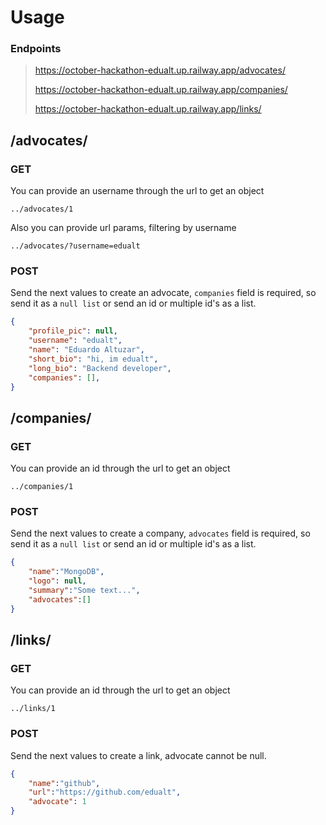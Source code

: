 # Usage

### Endpoints

> <https://october-hackathon-edualt.up.railway.app/advocates/>
>
> <https://october-hackathon-edualt.up.railway.app/companies/>
>
> <https://october-hackathon-edualt.up.railway.app/links/>
>
## /advocates/

### GET

You can provide an username through the url to get an object

```url
../advocates/1
```

Also you can provide url params, filtering by username

```url
../advocates/?username=edualt
```

### POST

Send the next values to create an advocate,
`companies` field is required, so send it as a `null list` or send an id or multiple id's as a list.

```json
{
    "profile_pic": null,
    "username": "edualt",
    "name": "Eduardo Altuzar",
    "short_bio": "hi, im edualt",
    "long_bio": "Backend developer",
    "companies": [],
}
```

## /companies/

### GET

You can provide an id through the url to get an object

```url
../companies/1
```

### POST
Send the next values to create a company,
`advocates` field is required, so send it as a `null list` or send an id or multiple id's as a list.

```json
{
    "name":"MongoDB",
    "logo": null,
    "summary":"Some text...",
    "advocates":[]
}
```
## /links/

### GET

You can provide an id through the url to get an object

```url
../links/1
```

### POST
Send the next values to create a link, advocate cannot be null.
```json
{
    "name":"github",
    "url":"https://github.com/edualt",
    "advocate": 1
}
```



